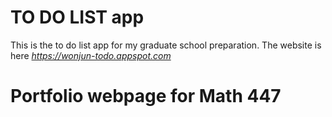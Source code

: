 # TO DO LIST app
This is the to do list app for my graduate school preparation.
The website is here *https://wonjun-todo.appspot.com*
# Portfolio webpage for Math 447
